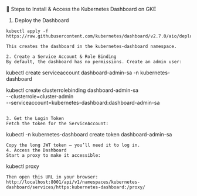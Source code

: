 🔹 Steps to Install & Access the Kubernetes Dashboard on GKE
1. Deploy the Dashboard
```
kubectl apply -f https://raw.githubusercontent.com/kubernetes/dashboard/v2.7.0/aio/deploy/recommended.yaml```

This creates the dashboard in the kubernetes-dashboard namespace.

2. Create a Service Account & Role Binding
By default, the dashboard has no permissions. Create an admin user:
```
kubectl create serviceaccount dashboard-admin-sa -n kubernetes-dashboard

kubectl create clusterrolebinding dashboard-admin-sa \
  --clusterrole=cluster-admin \
  --serviceaccount=kubernetes-dashboard:dashboard-admin-sa
```

3. Get the Login Token
Fetch the token for the ServiceAccount:
```
kubectl -n kubernetes-dashboard create token dashboard-admin-sa
```
Copy the long JWT token — you’ll need it to log in.
4. Access the Dashboard
Start a proxy to make it accessible:
```
kubectl proxy
```
Then open this URL in your browser:
http://localhost:8001/api/v1/namespaces/kubernetes-dashboard/services/https:kubernetes-dashboard:/proxy/
